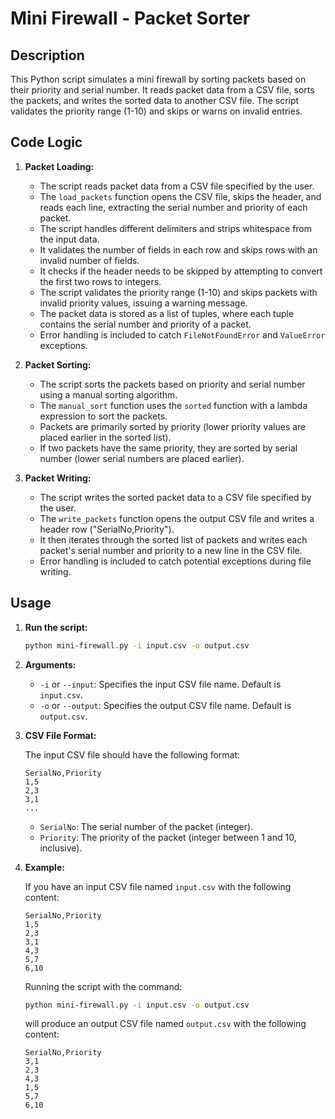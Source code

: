 # Mini Firewall - Packet Sorter

## Description

This Python script simulates a mini firewall by sorting packets based on their priority and serial number. It reads packet data from a CSV file, sorts the packets, and writes the sorted data to another CSV file. The script validates the priority range (1-10) and skips or warns on invalid entries.

## Code Logic

1.  **Packet Loading:**
    *   The script reads packet data from a CSV file specified by the user.
    *   The `load_packets` function opens the CSV file, skips the header, and reads each line, extracting the serial number and priority of each packet.
    *   The script handles different delimiters and strips whitespace from the input data.
    *   It validates the number of fields in each row and skips rows with an invalid number of fields.
    *   It checks if the header needs to be skipped by attempting to convert the first two rows to integers.
    *   The script validates the priority range (1-10) and skips packets with invalid priority values, issuing a warning message.
    *   The packet data is stored as a list of tuples, where each tuple contains the serial number and priority of a packet.
    *   Error handling is included to catch `FileNotFoundError` and `ValueError` exceptions.

2.  **Packet Sorting:**
    *   The script sorts the packets based on priority and serial number using a manual sorting algorithm.
    *   The `manual_sort` function uses the `sorted` function with a lambda expression to sort the packets.
    *   Packets are primarily sorted by priority (lower priority values are placed earlier in the sorted list).
    *   If two packets have the same priority, they are sorted by serial number (lower serial numbers are placed earlier).

3.  **Packet Writing:**
    *   The script writes the sorted packet data to a CSV file specified by the user.
    *   The `write_packets` function opens the output CSV file and writes a header row ("SerialNo,Priority").
    *   It then iterates through the sorted list of packets and writes each packet's serial number and priority to a new line in the CSV file.
    *   Error handling is included to catch potential exceptions during file writing.

## Usage

1.  **Run the script:**

    ```bash
    python mini-firewall.py -i input.csv -o output.csv
    ```

2.  **Arguments:**

    *   `-i` or `--input`: Specifies the input CSV file name. Default is `input.csv`.
    *   `-o` or `--output`: Specifies the output CSV file name. Default is `output.csv`.

3.  **CSV File Format:**

    The input CSV file should have the following format:

    ```csv
    SerialNo,Priority
    1,5
    2,3
    3,1
    ...
    ```

    *   `SerialNo`: The serial number of the packet (integer).
    *   `Priority`: The priority of the packet (integer between 1 and 10, inclusive).

4.  **Example:**

    If you have an input CSV file named `input.csv` with the following content:

    ```csv
    SerialNo,Priority
    1,5
    2,3
    3,1
    4,3
    5,7
    6,10
    ```

    Running the script with the command:

    ```bash
    python mini-firewall.py -i input.csv -o output.csv
    ```

    will produce an output CSV file named `output.csv` with the following content:

    ```csv
    SerialNo,Priority
    3,1
    2,3
    4,3
    1,5
    5,7
    6,10
    ```
